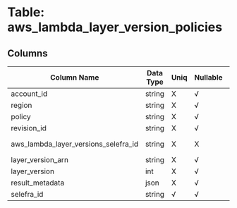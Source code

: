 # Table: aws_lambda_layer_version_policies

## Columns 

|  Column Name   |  Data Type  | Uniq | Nullable | Description | 
|  ----  | ----  | ----  | ----  | ---- | 
| account_id | string | X | √ |  | 
| region | string | X | √ |  | 
| policy | string | X | √ |  | 
| revision_id | string | X | √ |  | 
| aws_lambda_layer_versions_selefra_id | string | X | X | fk to aws_lambda_layer_versions.selefra_id | 
| layer_version_arn | string | X | √ |  | 
| layer_version | int | X | √ |  | 
| result_metadata | json | X | √ |  | 
| selefra_id | string | √ | √ | random id | 


